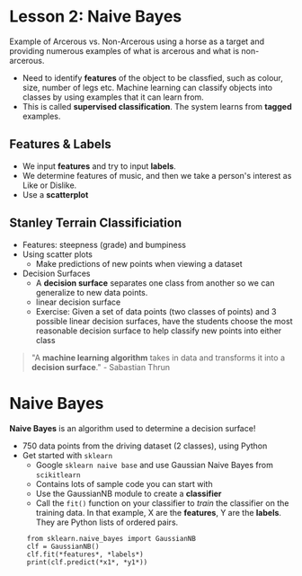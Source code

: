 # Lesson 2: Naive Bayes
Example of Arcerous vs. Non-Arcerous using a horse as a target and providing numerous examples of what is arcerous and what is non-arcerous.
* Need to identify **features** of the object to be classfied, such as colour, size, number of legs etc. Machine learning can classify objects into classes by using examples that it can learn from.
* This is called **supervised classification**. The system learns from **tagged** examples.

## Features & Labels
* We input **features** and try to input **labels**.
* We determine features of music, and then we take a person's interest as Like or Dislike.
* Use a **scatterplot**

## Stanley Terrain Classificiation
* Features: steepness (grade) and bumpiness
* Using scatter plots
  * Make predictions of new points when viewing a dataset
* Decision Surfaces
  * A **decision surface** separates one class from another so we can generalize to new data points.
  * linear decision surface
  * Exercise: Given a set of data points (two classes of points) and 3 possible linear decision surfaces, have the students choose the most reasonable decision surface to help classify new points into either class

> "A **machine learning algorithm** takes in data and transforms it into a **decision surface**." - Sabastian Thrun

# Naive Bayes
**Naive Bayes** is an algorithm used to determine a decision surface!
* 750 data points from the driving dataset (2 classes), using Python
* Get started with `sklearn`
  * Google `sklearn naive base` and use Gaussian Naive Bayes from `scikitlearn`
  * Contains lots of sample code you can start with
  * Use the GaussianNB module to create a **classifier**
  * Call the `fit()` function on your classifier to *train* the classifier on the training data. In that example, X are the **features**, Y are the **labels**. They are Python lists of ordered pairs.
  ```
   from sklearn.naive_bayes import GaussianNB
   clf = GaussianNB()
   clf.fit(*features*, *labels*)
   print(clf.predict(*x1*, *y1*))
  ```
  

